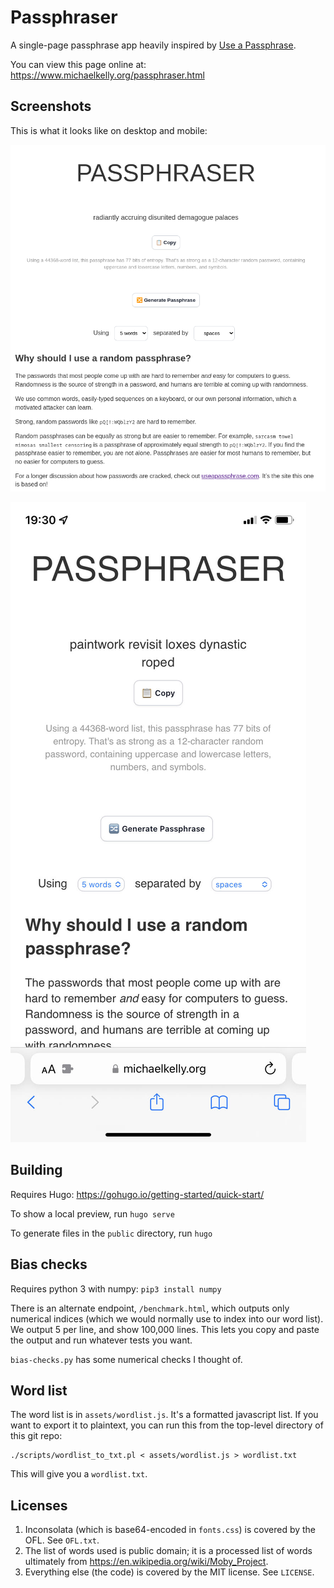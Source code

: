 # Passphraser

A single-page passphrase app heavily inspired by [Use a
Passphrase](https://www.useapassphrase.com/).

You can view this page online at: https://www.michaelkelly.org/passphraser.html

## Screenshots

This is what it looks like on desktop and mobile:

![Passphraser desktop](./screenshots/desktop.png)

![Passphraser mobile](./screenshots/mobile.jpg)


## Building

Requires Hugo: https://gohugo.io/getting-started/quick-start/

To show a local preview, run `hugo serve`

To generate files in the `public` directory, run `hugo`

## Bias checks

Requires python 3 with numpy: `pip3 install numpy`

There is an alternate endpoint, `/benchmark.html`, which outputs only numerical
indices (which we would normally use to index into our word list). We output 5
per line, and show 100,000 lines. This lets you copy and paste the output and
run whatever tests you want.

`bias-checks.py` has some numerical checks I thought of.

## Word list

The word list is in `assets/wordlist.js`. It's a formatted javascript list. If
you want to export it to plaintext, you can run this from the top-level
directory of this git repo:

```
./scripts/wordlist_to_txt.pl < assets/wordlist.js > wordlist.txt
```

This will give you a `wordlist.txt`.

## Licenses

1. Inconsolata (which is base64-encoded in `fonts.css`) is covered by the OFL. See `OFL.txt`.
2. The list of words used is public domain; it is a processed list of words
   ultimately from <https://en.wikipedia.org/wiki/Moby_Project>.
3. Everything else (the code) is covered by the MIT license. See `LICENSE`.
